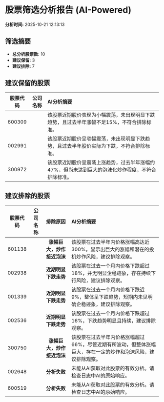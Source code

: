 # 股票筛选分析报告 (AI-Powered)

**分析时间:** 2025-10-21 12:13:13

## 筛选摘要

- **总分析股票数:** 10
- **建议保留:** 3
- **建议排除:** 7

## 建议保留的股票

| 股票代码 | 公司名称 | AI分析摘要 |
|:---:|:---:|:---|
| 600309 |  | 该股票近期股价表现为小幅震荡，未出现明显下跌趋势，且过去半年涨幅不足15%，不符合排除标准。 |
| 002991 |  | 该股票近期股价呈窄幅震荡，未出现明显下跌趋势，且过去半年股价实际为下跌，不符合排除标准。 |
| 300972 |  | 该股票近期股价呈震荡上涨趋势，过去半年涨幅约47%，但尚未达到巨大的泡沫化炒作程度，不符合排除标准。 |

## 建议排除的股票

| 股票代码 | 公司名称 | 排除原因 | AI分析摘要 |
|:---:|:---:|:---:|:---|
| 601138 |  | **涨幅巨大，炒作接近泡沫** | 该股票在过去半年内价格涨幅高达近300%，显示出巨大的涨幅和潜在的投机炒作风险，建议排除观察。 |
| 002938 |  | **近期明显下跌走势** | 该股票在过去一个月内价格下跌超过18%，并无明显企稳迹象，存在持续下行风险，建议排除观察。 |
| 001339 |  | **近期明显下跌走势** | 该股票在过去一个月内价格下跌近9%，整体呈下跌趋势，短期内未见明确企稳迹象，建议排除观察。 |
| 002536 |  | **近期明显下跌走势** | 该股票在过去一个月内价格下跌超过16%，下跌趋势明显且持续，建议排除观察。 |
| 300750 |  | **涨幅巨大，炒作接近泡沫** | 该股票在过去半年内价格涨幅超过66%，尽管近期有所波动，但整体涨幅巨大，存在一定的炒作和泡沫风险，建议排除观察。 |
| 002648 |  | **分析失败** | 未能从AI获取对此股票的有效分析。请检查日志中AI的原始响应。 |
| 600519 |  | **分析失败** | 未能从AI获取对此股票的有效分析。请检查日志中AI的原始响应。 |
